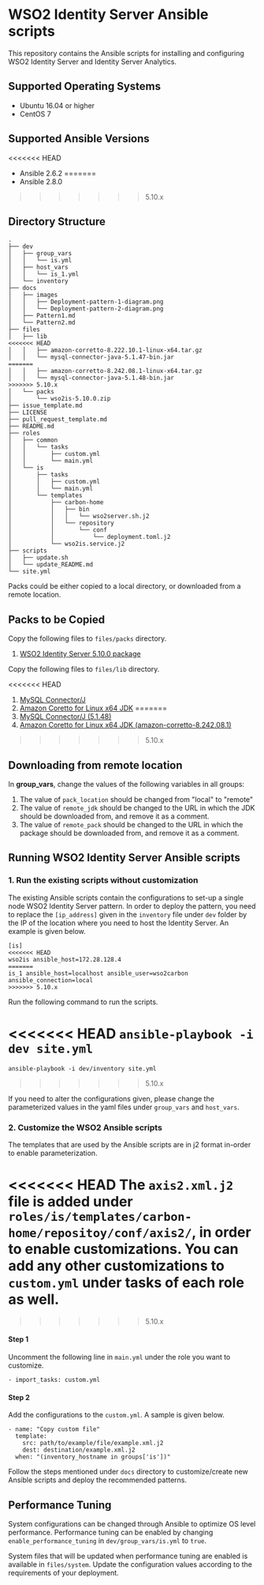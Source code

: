 # WSO2 Identity Server Ansible scripts

This repository contains the Ansible scripts for installing and configuring WSO2 Identity Server and Identity Server Analytics.

## Supported Operating Systems

- Ubuntu 16.04 or higher
- CentOS 7

## Supported Ansible Versions

<<<<<<< HEAD
- Ansible 2.6.2
=======
- Ansible 2.8.0
>>>>>>> 5.10.x

## Directory Structure
```
.
├── dev
│   ├── group_vars
│   │   └── is.yml
│   ├── host_vars
│   │   └── is_1.yml
│   └── inventory
├── docs
│   ├── images
│   │   ├── Deployment-pattern-1-diagram.png
│   │   └── Deployment-pattern-2-diagram.png
│   ├── Pattern1.md
│   └── Pattern2.md
├── files
│   ├── lib
<<<<<<< HEAD
│   │   ├── amazon-corretto-8.222.10.1-linux-x64.tar.gz
│   │   └── mysql-connector-java-5.1.47-bin.jar
=======
│   │   ├── amazon-corretto-8.242.08.1-linux-x64.tar.gz
│   │   └── mysql-connector-java-5.1.48-bin.jar
>>>>>>> 5.10.x
│   └── packs
│       └── wso2is-5.10.0.zip
├── issue_template.md
├── LICENSE
├── pull_request_template.md
├── README.md
├── roles
│   ├── common
│   │   └── tasks
│   │       ├── custom.yml
│   │       └── main.yml
│   └── is
│       ├── tasks
│       │   ├── custom.yml
│       │   └── main.yml
│       └── templates
│           ├── carbon-home
│           │   ├── bin
│           │   │   └── wso2server.sh.j2
│           │   └── repository
│           │       └── conf
│           │           └── deployment.toml.j2
│           └── wso2is.service.j2
├── scripts
│   ├── update.sh
│   └── update_README.md
└── site.yml
```

Packs could be either copied to a local directory, or downloaded from a remote location.

## Packs to be Copied

Copy the following files to `files/packs` directory.

1. [WSO2 Identity Server 5.10.0 package](https://wso2.com/identity-and-access-management/install)

Copy the following files to `files/lib` directory.

<<<<<<< HEAD
1. [MySQL Connector/J](https://dev.mysql.com/downloads/connector/j/5.1.html)
2. [Amazon Coretto for Linux x64 JDK](https://docs.aws.amazon.com/corretto/latest/corretto-8-ug/downloads-list.html)
=======
1. [MySQL Connector/J (5.1.48)](https://dev.mysql.com/downloads/connector/j/5.1.html)
2. [Amazon Coretto for Linux x64 JDK (amazon-corretto-8.242.08.1)](https://docs.aws.amazon.com/corretto/latest/corretto-8-ug/downloads-list.html)
>>>>>>> 5.10.x

## Downloading from remote location

In **group_vars**, change the values of the following variables in all groups:
1. The value of `pack_location` should be changed from "local" to "remote"
2. The value of `remote_jdk` should be changed to the URL in which the JDK should be downloaded from, and remove it as a comment.
3. The value of `remote_pack` should be changed to the URL in which the package should be downloaded from, and remove it as a comment.

## Running WSO2 Identity Server Ansible scripts

### 1. Run the existing scripts without customization
The existing Ansible scripts contain the configurations to set-up a single node WSO2 Identity Server pattern. In order to deploy the pattern, you need to replace the `[ip_address]` given in the `inventory` file under `dev` folder by the IP of the location where you need to host the Identity Server. An example is given below.
```
[is]
<<<<<<< HEAD
wso2is ansible_host=172.28.128.4
=======
is_1 ansible_host=localhost ansible_user=wso2carbon ansible_connection=local
>>>>>>> 5.10.x
```

Run the following command to run the scripts.

<<<<<<< HEAD
`ansible-playbook -i dev site.yml`
=======
`ansible-playbook -i dev/inventory site.yml`
>>>>>>> 5.10.x

If you need to alter the configurations given, please change the parameterized values in the yaml files under `group_vars` and `host_vars`.

### 2. Customize the WSO2 Ansible scripts

The templates that are used by the Ansible scripts are in j2 format in-order to enable parameterization.

<<<<<<< HEAD
The `axis2.xml.j2` file is added under `roles/is/templates/carbon-home/repositoy/conf/axis2/`, in order to enable customizations. You can add any other customizations to `custom.yml` under tasks of each role as well.
=======
>>>>>>> 5.10.x

#### Step 1
Uncomment the following line in `main.yml` under the role you want to customize.
```
- import_tasks: custom.yml
```

#### Step 2
Add the configurations to the `custom.yml`. A sample is given below.

```
- name: "Copy custom file"
  template:
    src: path/to/example/file/example.xml.j2
    dest: destination/example.xml.j2
  when: "(inventory_hostname in groups['is'])"
```

Follow the steps mentioned under `docs` directory to customize/create new Ansible scripts and deploy the recommended patterns.

## Performance Tuning

System configurations can be changed through Ansible to optimize OS level performance. Performance tuning can be enabled by changing `enable_performance_tuning` in `dev/group_vars/is.yml` to `true`.

System files that will be updated when performance tuning are enabled is available in `files/system`. Update the configuration values according to the requirements of your deployment.
